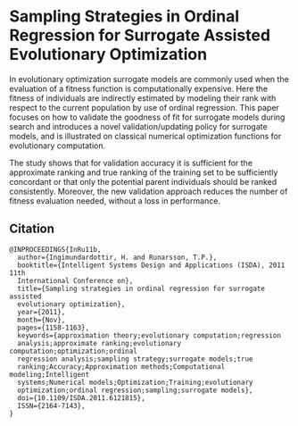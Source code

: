 # Sampling Strategies in Ordinal Regression for Surrogate Assisted Evolutionary Optimization 

In evolutionary optimization surrogate models are commonly used when the evaluation of a fitness function is computationally expensive. Here the fitness of individuals are indirectly estimated by modeling their rank with respect to the current population by use of ordinal regression. This paper focuses on how to validate the goodness of fit for surrogate models during search and introduces a novel validation/updating policy for surrogate models, and is illustrated on classical numerical optimization functions for evolutionary computation. 

The study shows that for validation accuracy it is sufficient for the approximate ranking and true ranking of the training set to be sufficiently concordant or that only the potential parent individuals should be ranked consistently. Moreover, the new validation approach reduces the number of fitness evaluation needed, without a loss in performance.

## Citation
```
@INPROCEEDINGS{InRu11b,
  author={Ingimundardottir, H. and Runarsson, T.P.},
  booktitle={Intelligent Systems Design and Applications (ISDA), 2011 11th 
  International Conference on},
  title={Sampling strategies in ordinal regression for surrogate assisted 
  evolutionary optimization},
  year={2011},
  month={Nov},
  pages={1158-1163},
  keywords={approximation theory;evolutionary computation;regression 
  analysis;approximate ranking;evolutionary computation;optimization;ordinal 
  regression analysis;sampling strategy;surrogate models;true 
  ranking;Accuracy;Approximation methods;Computational modeling;Intelligent 
  systems;Numerical models;Optimization;Training;evolutionary 
  optimization;ordinal regression;sampling;surrogate models},
  doi={10.1109/ISDA.2011.6121815},
  ISSN={2164-7143},
}
```

